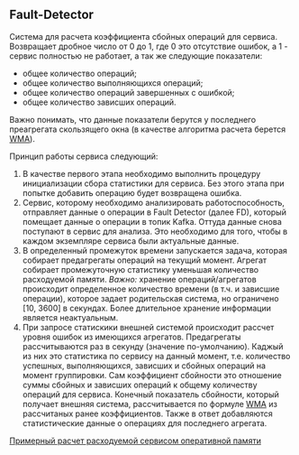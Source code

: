 ## Fault-Detector

Система для расчета коэффициента сбойных операций для сервиса. Возвращает дробное число от 0 до 1, 
где 0 это отсутствие ошибок, а 1 - сервис полностью не работает, а так же следующие показатели:
 - общее количество операций;
 - общее количество выполняющихся операций;
 - общее количество операций завершенных с ошибкой;
 - общее количество зависших операций.
 
Важно понимать, что данные показатели берутся у последнего преагрегата скользящего окна 
(в качестве алгоритма расчета берется [WMA](WMA.md)).


Принцип работы сервиса следующий:
1. В качестве первого этапа необходимо выполнить процедуру инициализации сбора 
статистики для сервиса. Без этого этапа при попытке добавить операцию будет 
возвращена ошибка.
2. Сервис, которому необходимо анализировать работоспособность, отправляет 
данные о операции в Fault Detector (далее FD), который помещает данные о операции в
топик Kafka. Оттуда данные снова поступают в сервис для анализа. Это необходимо для
того, чтобы в каждом экземпляре сервиса были актуальные данные.
3. В определенный промежуток времени запускается задача, которая собирает предагрегаты 
операций на текущий момент. Агрегат собирает промежуточную статистику уменьшая количество 
расходуемой памяти. _Важно:_ хранение операций/агрегатов происходит определенное количество 
времени (в т.ч. и зависшие операции), которое задает родительская система, но ограничено 
[10, 3600] в секундах. Более длительное хранение информации является неактуальным.
4. При запросе статискики внешней системой происходит рассчет уровня ошибок из имеющихся 
агрегатов. Предагрегаты рассчитываются раз в секунду (значение по-умолчанию). Каджый из них 
это статистика по сервису на данный момент, т.е. количество успешных, выполняющихся, зависших 
и сбойных операций на момент группировки. Сам коэффициент сбойности это отношение суммы 
сбойных и зависших операций к общему количеству операций для сервиса. Конечный показатель 
сбойности, который получает внешняя система, рассчитывается по формуле [WMA](WMA.md) из 
рассчитаных ранее коэффициентов. Также в ответ добавляются статистические данные 
о операциях для последнего агрегата.


[Примерный расчет расходуемой сервисом оперативной памяти](CalculationRAM.md)
